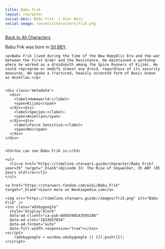 ```yaml
---
title: Babu Frik
layout: character
social-desc: Babu Frik  | Star Wars
social-image: /assets/characters/frik.png
---
```

<a href="/character" class="smaller">Back to All Characters</a>

<div class="character-profile container">
  <div class="col-10">
    <p>
    Babu Frik             was born in <a href="https://timeline.starwars.guide/character/Babu Frik?year=-50" target="_blank">50 BBY</a>.
    </p>

    <p>Babu Frik lived during the time of the New Republic Era and the war between the First Order and the Resistance. He maintained a workshop where he worked as a droidsmith among the Spice Runners of Kijimi. He could reprogram or modify almost any droid, regardless of its security measures. He spoke a fractured, heavily accented form of Basic known as Anzellan.</p>


    <div class='metadata'>
      <div>
        <label>Homeworld:</label>
        <span>Kijimi</span>
      </div><div>
        <label>Species:</label>
        <span>Anzellan</span>
      </div><div>
        <label>Force Sensitive:</label>
        <span>No</span>
      </div>
    </div>


    <h3>You can see Babu Frik in:</h3>

    <ul>
      <li><a href="https://timeline.starwars.guide/character/Babu Frik?year=35" target="_blank">Episode IX: The Rise of Skywalker, 35 ABY (85 years old)</a></li>
    </ul>

    <a href="https://starwars.fandom.com/wiki/Babu_Frik" target="_blank">Learn more on Wookiepedia.com</a>
  </div>
  <div class="character_image col-2">
    
    <img src="https://timeline.starwars.guide//images/frik.png" alt="Babu Frik" />
    <ins class="adsbygoogle"
      style="display:block"
      data-ad-client="ca-pub-6056590143595280"
      data-ad-slot="1622037034"
      data-ad-format="auto"
      data-full-width-responsive="true"></ins>
    <script>
        (adsbygoogle = window.adsbygoogle || []).push({});
    </script>
  </div>
</div>
